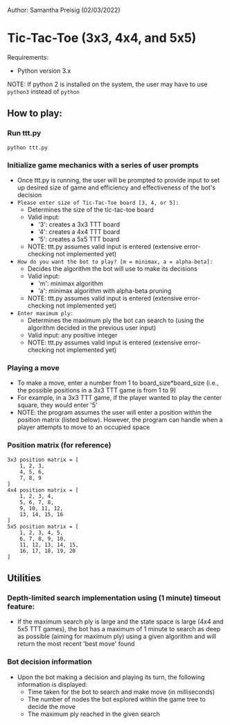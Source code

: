 Author: Samantha Preisig (02/03/2022)

# Tic-Tac-Toe (3x3, 4x4, and 5x5)

Requirements:
 - Python version 3.x

NOTE: If python 2 is installed on the system, the user may have to use `python3` instead of `python`

## How to play:
### Run ttt.py
``` 
python ttt.py
```

### Initialize game mechanics with a series of user prompts
- Once ttt.py is running, the user will be prompted to provide input to set up desired size of game and efficiency and effectiveness of the bot's decision
- `Please enter size of Tic-Tac-Toe board [3, 4, or 5]:`
  - Determines the size of the tic-tac-toe board
  - Valid input:
    - '3': creates a 3x3 TTT board
    - '4': creates a 4x4 TTT board
    - '5': creates a 5x5 TTT board
  - NOTE: ttt.py assumes valid input is entered (extensive error-checking not implemented yet)
- `How do you want the bot to play? [m = minimax, a = alpha-beta]:`
  - Decides the algorithm the bot will use to make its decisions
  - Valid input:
    - 'm': minimax algorithm
    - 'a': minimax algorithm with alpha-beta pruning
  - NOTE: ttt.py assumes valid input is entered (extensive error-checking not implemented yet)
- `Enter maximum ply:`
  - Determines the maximum ply the bot can search to (using the algorithm decided in the previous user input)
  - Valid input: any positive integer
  - NOTE: ttt.py assumes valid input is entered (extensive error-checking not implemented yet)

### Playing a move
- To make a move, enter a number from 1 to board_size*board_size (i.e., the possible positions in a 3x3 TTT game is from 1 to 9)
- For example, in a 3x3 TTT game, if the player wanted to play the center square, they would enter '5'
- NOTE: the program assumes the user will enter a position within the position matrix (listed below). However, the program can handle when a player attempts to move to an occupied space

### Position matrix (for reference)
```
3x3 position matrix = [
    1, 2, 3,
    4, 5, 6,
    7, 8, 9
]
4x4 position matrix = [
    1, 2, 3, 4,
    5, 6, 7, 8,
    9, 10, 11, 12,
    13, 14, 15, 16
]
5x5 position matrix = [
    1, 2, 3, 4, 5,
    6, 7, 8, 9, 10,
    11, 12, 13, 14, 15,
    16, 17, 18, 19, 20
]
```

## Utilities
### Depth-limited search implementation using (1 minute) timeout feature:
- If the maximum search ply is large and the state space is large (4x4 and 5x5 TTT games), the bot has a maximum of 1 minute to search as deep as possible (aiming for maximum ply) using a given algorithm and will return the most recent 'best move' found

### Bot decision information
- Upon the bot making a decision and playing its turn, the following information is displayed:
  - Time taken for the bot to search and make move (in milliseconds)
  - The number of nodes the bot explored within the game tree to decide the move
  - The maximum ply reached in the given search
